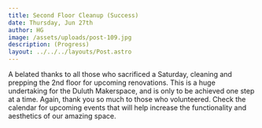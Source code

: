 ```yaml
---
title: Second Floor Cleanup (Success)
date: Thursday, Jun 27th
author: HG
image: /assets/uploads/post-109.jpg
description: (Progress)
layout: ../../../layouts/Post.astro
---
```


A belated thanks to all those who sacrificed a Saturday, cleaning and prepping the 2nd floor for upcoming renovations. This is a huge undertaking for the Duluth Makerspace, and is only to be achieved one step at a time. Again, thank you so much to those who volunteered. Check the calendar for upcoming events that will help increase the functionality and aesthetics of our amazing space.
